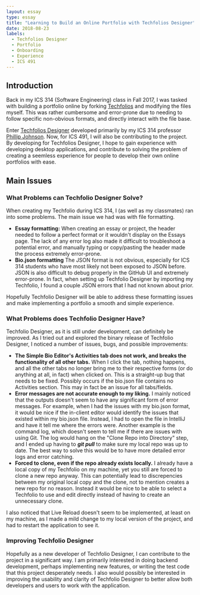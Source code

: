 ```yaml
---
layout: essay
type: essay
title: "Learning to Build an Online Portfolio with Techfolios Designer"
date: 2018-08-23
labels:
  - Techfolios Designer
  - Portfolio
  - Onboarding
  - Experience
  - ICS 491
---
```

## Introduction
Back in my ICS 314 (Software Engineering) class in Fall 2017, I was tasked with building a portfolio online by forking [Techfolios](https://github.com/techfolios/template) and modifying the files myself. This was rather cumbersome and error-prone due to needing to follow specific non-obvious formats, and directly interact with the file base. 

Enter [Techfolios Designer](https://github.com/techfolios/techfoliodesigner) developed primarily by my ICS 314 professor [Phillip Johnson](http://philipmjohnson.org/). Now, for ICS 491, I will also be contributing to the project. By developing for Techfolios Designer, I hope to gain experience with developing desktop applications, and contribute to solving the problem of creating a seemless experience for people to develop their own online portfolios with ease.

## Main Issues

### What Problems can Techfolio Designer Solve?
When creating my Techfolio during ICS 314, I (as well as my classmates) ran into some problems. The main issue we had was with file formatting. 

- **Essay formatting:** When creating an essay or project, the header needed to follow a perfect format or it wouldn't display on the Essays page. The lack of any error log also made it difficult to troubleshoot a potential error, and manually typing or copy/pasting the header made the process extremely error-prone.
- **Bio.json formatting** The JSON format is not obvious, especially for ICS 314 students who have most likely not been exposed to JSON before. JSON is also difficult to debug properly in the GitHub UI and extremely error-prone. In fact, when setting up Techfolio Designer by importing my Techfolio, I found a couple JSON errors that I had not known about prior.

Hopefully Techfolio Designer will be able to address these formatting issues and make implementing a portfolio a smooth and simple experience.

### What Problems does Techfolio Designer Have?
Techfolio Designer, as it is still under development, can definitely be improved. As I tried out and explored the binary release of Techfolio Designer, I noticed a number of issues, bugs, and possible improvements:

- **The Simple Bio Editor's Activities tab does not work, and breaks the functionality of all other tabs.** When I click the tab, nothing happens, and all the other tabs no longer bring me to their respective forms (or do anything at all, in fact) when clicked on. This is a straight-up bug that needs to be fixed. Possibly occurs if the bio.json file contains no Activities section. This may in fact be an issue for all tabs/fields.
- **Error messages are not accurate enough to my liking.** I mainly noticed that the outputs doesn't seem to have any significant form of error messages. For example, when I had the issues with my bio.json format, it would be nice if the in-client editor would identify the issues that existed within my bio.json file. Instead, I had to open the file in IntelliJ and have it tell me where the errors were. Another example is the command log, which doesn't seem to tell me if there are issues with using Git. The log would hang on the "Clone Repo into Directory" step, and I ended up having to ***git pull*** to make sure my local repo was up to date. The best way to solve this would be to have more detailed error logs and error catching.
- **Forced to clone, even if the repo already exists locally.** I already have a local copy of my Techfolio on my machine, yet you still are forced to clone a new repo anyway. This can potentially lead to discrepencies between my original local copy and the clone, not to mention creates a new repo for no reason. Instead it would be nice to be able to select a Techfolio to use and edit directly instead of having to create an unnecessary clone.

I also noticed that Live Reload doesn't seem to be implemented, at least on my machine, as I made a mild change to my local version of the project, and had to restart the application to see it.

### Improving Techfolio Designer
Hopefully as a new developer of Techfolio Designer, I can contribute to the project in a significant way. I am primarily interested in doing backend development, perhaps implementing new features, or writing the test code that this project desperately needs. I also would possibly be interested in improving the usability and clarity of Techfolio Designer to better allow both developers and users to work with the application.





